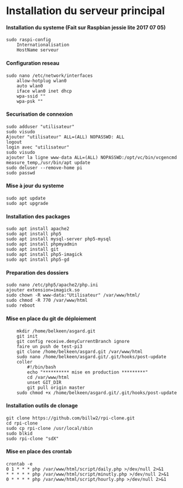 Installation du serveur principal
==
#### Installation du systeme (Fait sur Raspbian jessie lite 2017 07 05) 
	sudo raspi-config 
		Internationalisation 
		HostName serveur 

#### Configuration reseau
	sudo nano /etc/network/interfaces 
		allow-hotplug wlan0 
		auto wlan0 
		iface wlan0 inet dhcp 
		wpa-ssid "" 
		wpa-psk "" 

#### Securisation de connexion
	sudo adduser "utilisateur" 
	sudo visudo 
	Ajouter "utilisateur" ALL=(ALL) NOPASSWD: ALL 
	logout 
	login avec "utilisateur" 
	sudo visudo 
	ajouter la ligne www-data ALL=(ALL) NOPASSWD:/opt/vc/bin/vcgencmd measure_temp,/usr/bin/apt update 
	sudo deluser --remove-home pi 
	sudo passwd 
	
#### Mise à jour du systeme
	sudo apt update 
	sudo apt upgrade 
	
#### Installation des packages
	sudo apt install apache2 
	sudo apt install php5 
	sudo apt install mysql-server php5-mysql 
	sudo apt install phpmyadmin 
	sudo apt install git 
	sudo apt install php5-imagick 
	sudo apt install php5-gd 

#### Preparation des dossiers
	sudo nano /etc/php5/apache2/php.ini 
	ajouter extension=imagick.so 
	sudo chown -R www-data:"Utilisateur" /var/www/html/ 
	sudo chmod -R 770 /var/www/html 
	sudo reboot 

#### Mise en place du git de déploiement
        mkdir /home/belkeen/asgard.git 
        git init 
        git config receive.denyCurrentBranch ignore 
        faire un push de test-pi3 
        git clone /home/belkeen/asgard.git /var/www/html 
        sudo nano /home/belkeen/asgard.git/.git/hooks/post-update 
        coller 
	        #!/bin/bash 
			echo "********** mise en production *********" 
			cd /var/www/html 
			unset GIT_DIR 
			git pull origin master 
		sudo chmod +x /home/belkeen/asgard.git/.git/hooks/post-update 
	
#### Installation outils de clonage
	git clone https://github.com/billw2/rpi-clone.git 
	cd rpi-clone 
	sudo cp rpi-clone /usr/local/sbin 
	sudo blkid 
	sudo rpi-clone "sdX" 
	
#### Mise en place des crontab
	crontab -e 
	0 1 * * * php /var/www/html/script/daily.php >/dev/null 2>&1 
	* * * * * php /var/www/html/script/minutly.php >/dev/null 2>&1 
	0 * * * * php /var/www/html/script/hourly.php >/dev/null 2>&1 
